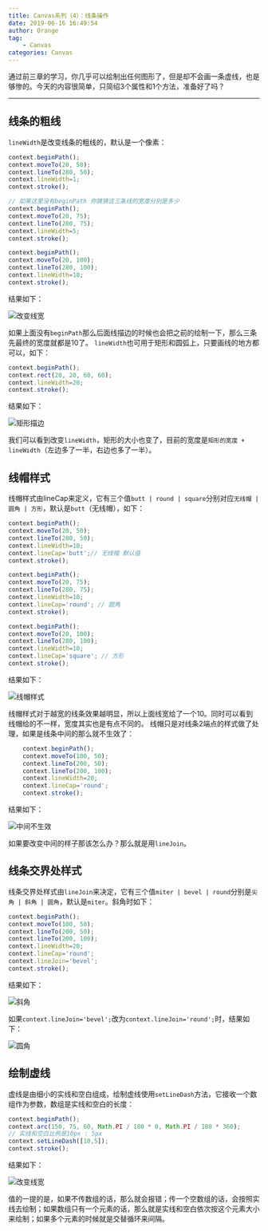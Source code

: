 ```yaml
---
title: Canvas系列（4）：线条操作
date: 2019-06-16 16:49:54
author: Orange
tag:
	- Canvas
categories: Canvas
---
```


通过前三章的学习，你几乎可以绘制出任何图形了，但是却不会画一条虚线，也是够惨的。今天的内容很简单，只简绍3个属性和1个方法，准备好了吗？

----

## 线条的粗线 ##

`lineWidth`是改变线条的粗线的，默认是一个像素：

```JavaScript
context.beginPath();
context.moveTo(20, 50);
context.lineTo(280, 50);
context.lineWidth=1;
context.stroke();

// 如果这里没有beginPath 你猜猜这三条线的宽度分别是多少
context.beginPath();
context.moveTo(20, 75);
context.lineTo(280, 75);
context.lineWidth=5;
context.stroke();

context.beginPath();
context.moveTo(20, 100);
context.lineTo(280, 100);
context.lineWidth=10;
context.stroke();
```

结果如下：

![改变线宽](1.jpeg)

如果上面没有`beginPath`那么后面线描边的时候也会把之前的绘制一下，那么三条先最终的宽度就都是10了。
`lineWidth`也可用于矩形和圆弧上，只要画线的地方都可以，如下：

```JavaScript
context.beginPath();
context.rect(20, 20, 60, 60);
context.lineWidth=20;
context.stroke();
```

结果如下：

![矩形描边](2.jpeg)

我们可以看到改变`lineWidth`，矩形的大小也变了，目前的宽度是`矩形的宽度 + lineWidth`（左边多了一半，右边也多了一半）。

## 线帽样式 ##

线帽样式由lineCap来定义，它有三个值`butt | round | square`分别对应`无线帽 | 圆角 | 方形`，默认是`butt`（无线帽），如下：

```JavaScript
context.beginPath();
context.moveTo(20, 50);
context.lineTo(280, 50);
context.lineWidth=10;
context.lineCap='butt';// 无线帽 默认值
context.stroke();

context.beginPath();
context.moveTo(20, 75);
context.lineTo(280, 75);
context.lineWidth=10;
context.lineCap='round'; // 圆角
context.stroke();

context.beginPath();
context.moveTo(20, 100);
context.lineTo(280, 100);
context.lineWidth=10;
context.lineCap='square'; // 方形
context.stroke();
```

结果如下：

![线帽样式](3.jpeg)

线帽样式对于越宽的线条效果越明显，所以上面线宽给了一个10。同时可以看到线帽给的不一样，宽度其实也是有点不同的。
线帽只是对线条2端点的样式做了处理，如果是线条中间的那么就不生效了：

```JavaScript
    context.beginPath();
    context.moveTo(100, 50);
    context.lineTo(200, 50);
    context.lineTo(200, 100);
    context.lineWidth=20;
    context.lineCap='round';
    context.stroke();
```

结果如下：

![中间不生效](4.jpeg)

如果要改变中间的样子那该怎么办？那么就是用`lineJoin`。

## 线条交界处样式 ##

线条交界处样式由`lineJoin`来决定，它有三个值`miter | bevel | round`分别是`尖角 | 斜角 | 圆角`，默认是`miter`。斜角时如下：

```JavaScript
context.beginPath();
context.moveTo(100, 50);
context.lineTo(200, 50);
context.lineTo(200, 100);
context.lineWidth=20;
context.lineCap='round';
context.lineJoin='bevel';
context.stroke();
```

结果如下：

![斜角](5.jpeg)

如果`context.lineJoin='bevel';`改为`context.lineJoin='round';`时，结果如下：

![圆角](6.jpeg)

## 绘制虚线 ##
虚线是由细小的实线和空白组成，绘制虚线使用`setLineDash`方法，它接收一个数组作为参数，数组是实线和空白的长度：

```JavaScript
context.beginPath();
context.arc(150, 75, 60, Math.PI / 180 * 0, Math.PI / 180 * 360);
// 实线和空白比例是10px : 5px
context.setLineDash([10,5]);
context.stroke();
```

结果如下：

![改变线宽](7.jpeg)

值的一提的是，如果不传数组的话，那么就会报错；传一个空数组的话，会按照实线去绘制；如果数组只有一个元素的话，那么就是实线和空白依次按这个元素大小来绘制；如果多个元素的时候就是交替循环来间隔。
